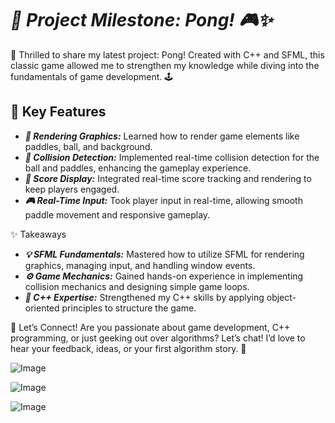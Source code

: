 # ***🚀 Project Milestone: Pong! 🎮✨***

🌟 Thrilled to share my latest project: Pong! Created with C++ and SFML, this classic game allowed me to strengthen my knowledge while diving into the fundamentals of game development. 🕹️

## **🎯 Key Features**
- ***🎨 Rendering Graphics:*** Learned how to render game elements like paddles, ball, and background.
- ***🏓 Collision Detection:*** Implemented real-time collision detection for the ball and paddles, enhancing the gameplay experience.
- ***🔢 Score Display:*** Integrated real-time score tracking and rendering to keep players engaged.
- ***🎮 Real-Time Input:*** Took player input in real-time, allowing smooth paddle movement and responsive gameplay.

✨ Takeaways
- ***💡 SFML Fundamentals:*** Mastered how to utilize SFML for rendering graphics, managing input, and handling window events.
- ***⚙️ Game Mechanics:*** Gained hands-on experience in implementing collision mechanics and designing simple game loops.
- ***🎨 C++ Expertise:*** Strengthened my C++ skills by applying object-oriented principles to structure the game.

💬 Let’s Connect!
Are you passionate about game development, C++ programming, or just geeking out over algorithms? Let’s chat! I’d love to hear your feedback, ideas, or your first algorithm story. 🌟

![Image](https://github.com/user-attachments/assets/473bb6e3-66f0-414e-b295-54b1716ffa45)

![Image](https://github.com/user-attachments/assets/9e608b04-ddf7-44d3-950f-82b602cf9abb)

![Image](https://github.com/user-attachments/assets/33cd7130-40af-48fe-91b1-9e3129f2e9ba)
